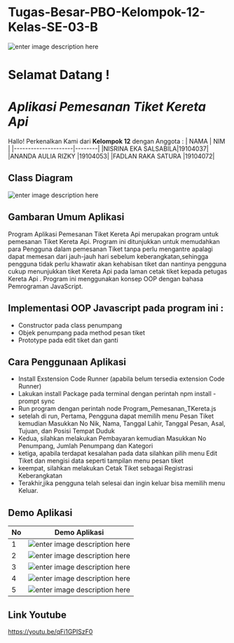 # Tugas-Besar-PBO-Kelompok-12-Kelas-SE-03-B
![enter image description here](https://pmb.ittelkom-pwt.ac.id/wp-content/uploads/sites/2/2019/10/logo-ittp.png)
# Selamat Datang !
# *Aplikasi Pemesanan Tiket Kereta Api*
Hallo! Perkenalkan Kami dari **Kelompok 12**  dengan Anggota :
|        NAMA         |   NIM  |
|---------------------|--------|
|NISRINA EKA SALSABILA|19104037|
|ANANDA AULIA RIZKY   |19104053|
|FADLAN RAKA SATURA   |19104072|

## Class Diagram
![enter image description here](https://iili.io/fuuknS.png)

## Gambaran Umum Aplikasi
Program Aplikasi Pemesanan Tiket Kereta Api merupakan program untuk pemesanan Tiket Kereta Api. Program ini ditunjukkan untuk memudahkan para Pengguna dalam pemesanan Tiket tanpa perlu mengantre apalagi dapat memesan dari jauh-jauh hari sebelum keberangkatan,sehingga pengguna tidak perlu khawatir akan kehabisan tiket dan nantinya pengguna cukup menunjukkan tiket Kereta Api pada laman cetak tiket  kepada petugas Kereta Api . Program ini menggunakan konsep OOP dengan bahasa Pemrograman JavaScript.

## Implementasi OOP Javascript pada program ini :
 - Constructor pada class penumpang 
 - Objek penumpang pada method pesan tiket 
 - Prototype pada edit tiket dan ganti

## Cara Penggunaan Aplikasi
- Install Exstension Code Runner (apabila belum tersedia extension Code Runner)
- Lakukan install Package pada terminal dengan perintah npm install -prompt sync
- Run program dengan perintah node Program_Pemesanan_TKereta.js
- setelah di run, Pertama, Pengguna dapat memilih menu Pesan Tiket kemudian Masukkan No Nik, Nama, Tanggal Lahir, Tanggal Pesan, Asal, Tujuan, dan Posisi Tempat Duduk
- Kedua, silahkan melakukan Pembayaran kemudian Masukkan No Penumpang, Jumlah Penumpang dan Kategori
- ketiga, apabila terdapat kesalahan pada data silahkan pilih menu Edit Tiket dan mengisi data seperti tampilan menu pesan tiket
- keempat, silahkan melakukan Cetak Tiket sebagai Registrasi Keberangkatan
- Terakhir,jika pengguna telah selesai dan ingin keluar bisa memilih menu Keluar.

## Demo Aplikasi
| No |   Demo Aplikasi  |
|----|------------------|
|  1 |![enter image description here](https://iili.io/fuEUy7.png)|
|  2 |![enter image description here](https://iili.io/fuE4je.png)|
|  3 |![enter image description here](https://iili.io/fuE6Zu.png)|
|  4 |![enter image description here](https://iili.io/fuEiCb.png)|
|  5 |![enter image description here](https://iili.io/fuEsGj.png)|

## Link Youtube
https://youtu.be/qFi1GPISzF0
